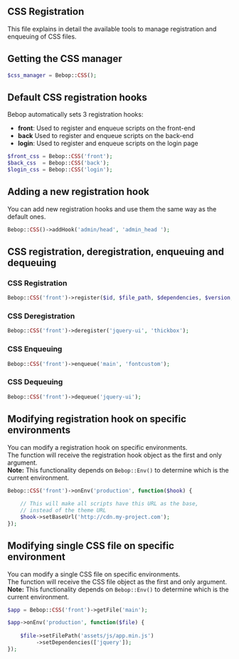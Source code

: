 CSS Registration
---
This file explains in detail the available tools to manage registration and enqueuing of CSS files.

## Getting the CSS manager

```php
$css_manager = Bebop::CSS();
```

## Default CSS registration hooks
Bebop automatically sets 3 registration hooks:
- **front**: Used to register and enqueue scripts on the front-end
- **back** Used to register and enqueue scripts on the back-end
- **login**: Used to register and enqueue scripts on the login page

```php
$front_css = Bebop::CSS('front');
$back_css  = Bebop::CSS('back');
$login_css = Bebop::CSS('login');
```

## Adding a new registration hook
You can add new registration hooks and use them the same way as the default ones.

```php
Bebop::CSS()->addHook('admin/head', 'admin_head ');
```

## CSS registration, deregistration, enqueuing and dequeuing

### CSS Registration
```php
Bebop::CSS('front')->register($id, $file_path, $dependencies, $version, $media);
```

### CSS Deregistration
```php
Bebop::CSS('front')->deregister('jquery-ui', 'thickbox');
```

### CSS Enqueuing
```php
Bebop::CSS('front')->enqueue('main', 'fontcustom');
```

### CSS Dequeuing
```php
Bebop::CSS('front')->dequeue('jquery-ui');
```

## Modifying registration hook on specific environments
You can modify a registration hook on specific environments.  
The function will receive the registration hook object as the first and only argument.  
**Note:** This functionality depends on `Bebop::Env()` to determine which is the current environment.  

```php
Bebop::CSS('front')->onEnv('production', function($hook) {
    
    // This will make all scripts have this URL as the base,
    // instead of the theme URL
    $hook->setBaseUrl('http://cdn.my-project.com');
});
```

## Modifying single CSS file on specific environment
You can modify a single CSS file on specific environments.  
The function will receive the CSS file object as the first and only argument.  
**Note:** This functionality depends on `Bebop::Env()` to determine which is the current environment.  

```php
$app = Bebop::CSS('front')->getFile('main');

$app->onEnv('production', function($file) {
    
    $file->setFilePath('assets/js/app.min.js')
         ->setDependencies(['jquery']);
});
```